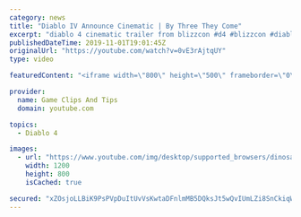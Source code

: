 ```yaml
---
category: news
title: "Diablo IV Announce Cinematic | By Three They Come"
excerpt: "diablo 4 cinematic trailer from blizzcon #d4 #blizzcon #diablo."
publishedDateTime: 2019-11-01T19:01:45Z
originalUrl: "https://youtube.com/watch?v=0vE3rAjtqUY"
type: video

featuredContent: "<iframe width=\"800\" height=\"500\" frameborder=\"0\" src=\"https://www.youtube.com/embed/0vE3rAjtqUY\" allow=\"accelerometer; autoplay; encrypted-media; gyroscope; picture-in-picture\" allowfullscreen></iframe>"

provider:
  name: Game Clips And Tips
  domain: youtube.com

topics:
  - Diablo 4

images:
  - url: "https://www.youtube.com/img/desktop/supported_browsers/dinosaur.png"
    width: 1200
    height: 800
    isCached: true

secured: "xZOsjoLLBiK9PsPVpDuItUvVsKwtaDFnlmMB5DQksJt5wQvIUmLZi8SnCkiqW2guhhdwaCQNrMgvySu2LmXdUYCEpGHZ3vBgZ7TjTr4E2k6gfPk/pdNz8OmsgkBObH9cqunfRyp+k/Rv5il1/6VmWYxeH2dL6feifzShhqmnKX79R+JcT5g8AvSLMCUViYOg3vc/P6jmMj9MhOJW85Ee6ByvxzeKFeilrpS2WFJ/Z4sgF/q7iQ8d2+WakuKKhabPqjIZA7kibQhJMnI/6TBgF/JtWWqWf6TIYCbwp0aY/jF8+tzPf5kxeEdweSAYFSD7xl3b5O9sQ4ZL0h/KWUqRx1xC8JDA0sBlpsGrbRkVYESeSJNNvk/gvbWClW/9e0/AsmglPlWYhwF0VgDMxrgeag==;sWUPgxhNqZyh/TrEaPQLqQ=="
---
```



